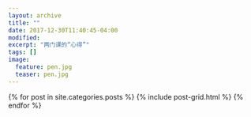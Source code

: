 ```yaml
---
layout: archive
title: ""
date: 2017-12-30T11:40:45-04:00
modified:
excerpt: "两门课的“心得”"
tags: []
image: 
  feature: pen.jpg
  teaser: pen.jpg
---
```



<div class="tiles">
{% for post in site.categories.posts %}
  {% include post-grid.html %}
{% endfor %}
</div><!-- /.tiles 把所有categories 有 posts列出來-->